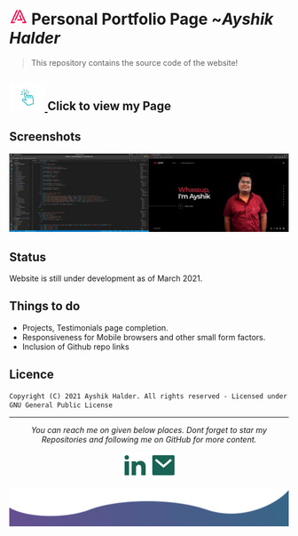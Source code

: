 # <img src="images/html-icons/32touch-icon.png"> Personal Portfolio Page ~*Ayshik Halder*
> This repository contains the source code of the website!

## <a href="https://ayshik-halder.github.io/" target="_blank"> <img src="images/html-icons/../click-here.gif" width=64 > </a> Click to view my Page


## Screenshots
![Example screenshot](./images/Preview.webp)
## Status
Website is still under development as of March 2021.
## Things to do
* Projects, Testimonials page completion.
* Responsiveness for Mobile browsers and other small form factors.
* Inclusion of Github repo links

## Licence
    Copyright (C) 2021 Ayshik Halder. All rights reserved - Licensed under GNU General Public License
    
<hr>
<p align="center">
  <i>You can reach me on given below places. Dont forget to star my Repositories and following me on GitHub for more content.</i>
  <p align="center">
    <a href="https://www.linkedin.com/in/ayshik-h-50aba0139/" target="_blank" alt="Linkedin"><img src="images/linkedin-fill.svg" ></a>
    <a href="mailto:halderayshik@gmail.com" target="_blank" alt="Contact me"><img src="images/mail-fill.svg"></a>
  </p>
  

<img src="images/bottom.svg" alt="bottom">